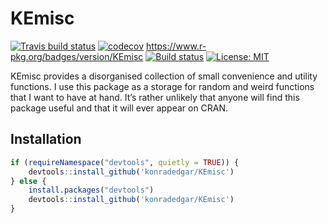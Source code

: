 <!-- README.md is generated from README.Rmd. Please edit that file -->

# KEmisc

[![Travis build
status](https://travis-ci.org/konradedgar/KEmisc.svg?branch=master)](https://travis-ci.org/konradedgar/KEmisc)
[![codecov](https://codecov.io/gh/konradedgar/KEmisc/branch/master/graph/badge.svg)](https://codecov.io/gh/konradedgar/KEmisc)
<https://www.r-pkg.org/badges/version/KEmisc> [![Build
status](https://ci.appveyor.com/api/projects/status/dfhwb7tplpk46mbw?svg=true)](https://ci.appveyor.com/project/konradedgar/kemisc)
[![License:
MIT](https://img.shields.io/badge/License-MIT-yellow.svg)](https://opensource.org/licenses/MIT)

KEmisc provides a disorganised collection of small convenience and
utility functions. I use this package as a storage for random and weird
functions that I want to have at hand. It’s rather unlikely that anyone
will find this package useful and that it will ever appear on CRAN.

## Installation

``` r
if (requireNamespace("devtools", quietly = TRUE)) {
    devtools::install_github('konradedgar/KEmisc')
} else {
    install.packages("devtools")
    devtools::install_github('konradedgar/KEmisc')
}
```
